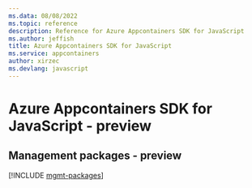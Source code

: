 ```yaml
---
ms.data: 08/08/2022
ms.topic: reference
description: Reference for Azure Appcontainers SDK for JavaScript
ms.author: jeffish
title: Azure Appcontainers SDK for JavaScript
ms.service: appcontainers
author: xirzec
ms.devlang: javascript
---
```

# Azure Appcontainers SDK for JavaScript - preview

## Management packages - preview
[!INCLUDE [mgmt-packages](appcontainers-mgmt-index.md)]
